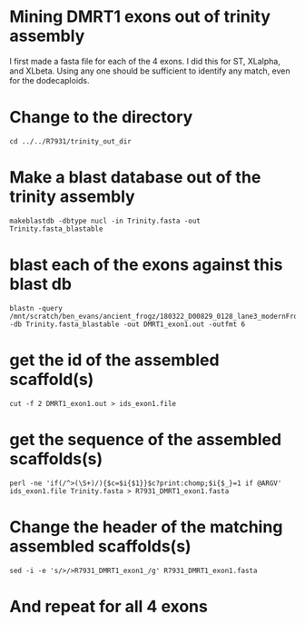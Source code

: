 # Mining DMRT1 exons out of trinity assembly

I first made a fasta file for each of the 4 exons.  I did this for ST, XLalpha, and XLbeta. Using any one should be sufficient to identify any match, even for the dodecaploids.

# Change to the directory
```
cd ../../R7931/trinity_out_dir
```

# Make a blast database out of the trinity assembly
```
makeblastdb -dbtype nucl -in Trinity.fasta -out Trinity.fasta_blastable
```

# blast each of the exons against this blast db
```
blastn -query /mnt/scratch/ben_evans/ancient_frogz/180322_D00829_0128_lane3_modernFrogs_nuclear_caps/DMRT1_ST_exon1.fasta -db Trinity.fasta_blastable -out DMRT1_exon1.out -outfmt 6
```
# get the id of the assembled scaffold(s)
```
cut -f 2 DMRT1_exon1.out > ids_exon1.file
```
# get the sequence of the assembled scaffolds(s)
```
perl -ne 'if(/^>(\S+)/){$c=$i{$1}}$c?print:chomp;$i{$_}=1 if @ARGV' ids_exon1.file Trinity.fasta > R7931_DMRT1_exon1.fasta
```

# Change the header of the matching assembled scaffolds(s)
```
sed -i -e 's/>/>R7931_DMRT1_exon1_/g' R7931_DMRT1_exon1.fasta
```

# And repeat for all 4 exons
